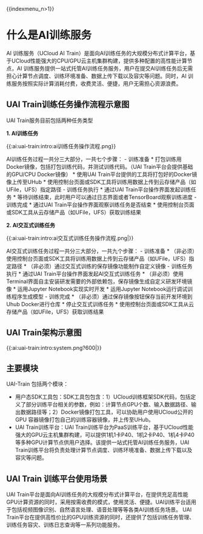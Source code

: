 {{indexmenu_n>1}}

# 什么是AI训练服务
AI 训练服务（UCloud AI Train）是面向AI训练任务的大规模分布式计算平台，基于UCloud性能强大的CPU/GPU云主机集群构建，提供多种配置的高性能计算节点，AI 训练服务提供一站式托管AI训练任务服务，用户在提交AI训练任务后无需担心计算节点调度、训练环境准备、数据上传下载以及容灾等问题。同时，AI 训练服务按照实际计算消耗付费，收费灵活、便捷，用户无需担心资源浪费。

## UAI Train训练任务操作流程示意图
UAI Train服务目前包括两种任务类型

**1. AI训练任务**

{{:ai:uai-train:intro:ai训练任务操作流程.png}}

AI训练任务过程一共分三大部分，一共七个步骤：
	- 训练准备
        * 打包训练用Docker镜像，包括打包训练代码，并测试训练代码。（UAI Train平台会提供基础的GPU/CPU Docker镜像）
        * 使用UAI Train平台提供的工具将打包好的Docker镜像上传至UHub
        * 使用控制台页面或SDK工具将训练用数据上传到云存储产品（如UFile，UFS）指定路径
	- 训练任务执行
        * 通过UAI Train平台操作界面发起训练任务
        * 等待训练结束，此时用户可以通过日志界面或者TensorBoard观察训练进度
	- 训练完成
        * 通过UAI Train平台操作界面观察训练任务是否结束
        * 使用控制台页面或SDK工具从云存储产品（如UFile，UFS）获取训练结果

**2. AI交互式训练任务**

{{:ai:uai-train:intro:ai交互式训练任务操作流程.png|}} 

AI交互式训练任务过程一共分三大部分，一共九个步骤：
	- 训练准备
        * （非必须）使用控制台页面或SDK工具将训练用数据上传到云存储产品（如UFile，UFS）指定路径
        * （非必须）通过交互式训练的保存镜像功能制作自定义镜像
	- 训练任务执行
        * 通过UAI Train平台操作界面发起AI交互式训练任务
        * （非必须）使用Terminal界面自主安装研发需要的外部依赖包，保存镜像生成自定义研发环境镜像
        * 运用Jupyter Notebook实现实时开发
        * 运用Jupyter Notebook运行调试训练程序生成模型
	- 训练完成
        * （非必须）通过保存镜像按钮保存当前开发环境到Uhub Docker进行仓库
        * 停止交互式训练任务
        * 使用控制台页面或SDK工具从云存储产品（如UFile，UFS）获取训练结果
## UAI Train架构示意图
{{:ai:uai-train:intro:system.png?600|}}

## 主要模块
UAI-Train 包括两个模块：

  * 用户态SDK工具包：SDK工具包包含：1）UCloud训练框架SDK代码，包括定义了部分训练平台相关的参数，例如：计算节点GPU个数、输入数据路径、输出数据路径等；2）Docker镜像打包工具，可以协助用户使用UCloud公开的GPU 容器镜像打包自己的训练容器镜像，并上传至UHub。
  * UAI Train训练平台：UAI Train训练平台为PaaS训练平台，基于UCloud性能强大的GPU云主机集群构建，可以提供1机1卡P40、1机2卡P40、1机4卡P40等多种GPU计算节点供用户选择。该提供一站式托管AI训练任务服务，UAI Train训练平台将负责处理计算节点调度、训练环境准备、数据上传下载以及容灾等问题。

## UAI Train 训练平台使用场景
UAI Train平台是面向AI训练任务的大规模分布式计算平台，在提供充足高性能GPU计算资源的同时，采用按需收费的模式，使用灵活、便捷。UAI训练平台适用于包括视频图像识别、自然语言处理、语音处理等等各类AI训练任务场景。
UAI Train平台在提供高性价比的GPU训练资源的同时，还提供了包括训练任务管理、训练任务容灾、训练日志查询等一系列功能服务。

